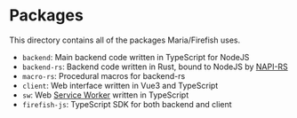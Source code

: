 # Packages

This directory contains all of the packages Maria/Firefish uses.

- `backend`: Main backend code written in TypeScript for NodeJS
- `backend-rs`: Backend code written in Rust, bound to NodeJS by [NAPI-RS](https://napi.rs/)
- `macro-rs`: Procedural macros for backend-rs
- `client`: Web interface written in Vue3 and TypeScript
- `sw`: Web [Service Worker](https://developer.mozilla.org/en-US/docs/Web/API/Service_Worker_API) written in TypeScript
- `firefish-js`: TypeScript SDK for both backend and client
